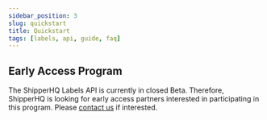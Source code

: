 ```yaml
---
sidebar_position: 3
slug: quickstart
title: Quickstart
tags: [labels, api, guide, faq]
---
```


## Early Access Program

The ShipperHQ Labels API is currently in closed Beta. Therefore, ShipperHQ is looking for early access partners interested in participating in this program.
Please [contact us](/contact) if interested.
